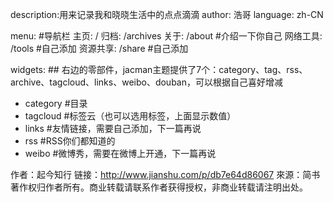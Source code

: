 description:用来记录我和晓晓生活中的点点滴滴
author: 浩哥
language: zh-CN

menu:  #导航栏
  主页: /
  归档: /archives
  关于: /about  #介绍一下你自己
  网络工具: /tools  #自己添加
  资源共享: /share  #自己添加

widgets:  ## 右边的零部件，jacman主题提供了7个：category、tag、rss、archive、tagcloud、links、weibo、douban，可以根据自己喜好增减
- category  #目录
- tagcloud  #标签云（也可以选用标签，上面显示数值）
- links  #友情链接，需要自己添加，下一篇再说
- rss  #RSS你们都知道的
- weibo  #微博秀，需要在微博上开通，下一篇再说

作者：起今知行
链接：http://www.jianshu.com/p/db7e64d86067
來源：简书
著作权归作者所有。商业转载请联系作者获得授权，非商业转载请注明出处。
